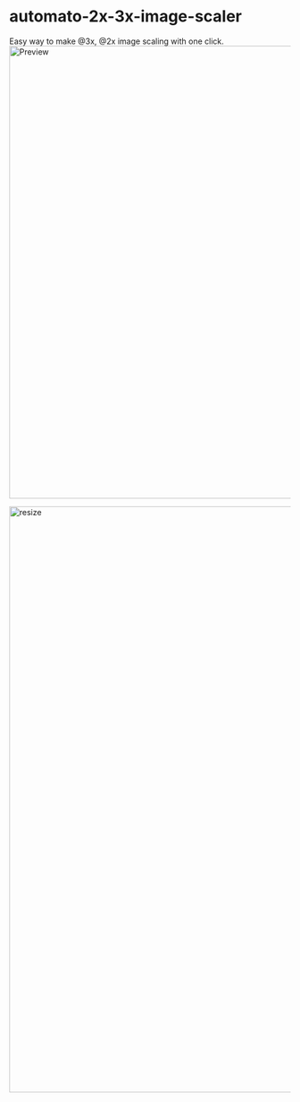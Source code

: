 # automato-2x-3x-image-scaler
Easy way to make @3x, @2x image scaling with one click.
<img width="811" alt="Preview" src="https://user-images.githubusercontent.com/371721/149244758-66342858-fc5a-443c-a3c9-6492b5e76bab.png">

<img width="1050" alt="resize" src="https://user-images.githubusercontent.com/371721/149245138-59e5fdbc-f9a1-430f-b882-41bc0902b5cc.png">

